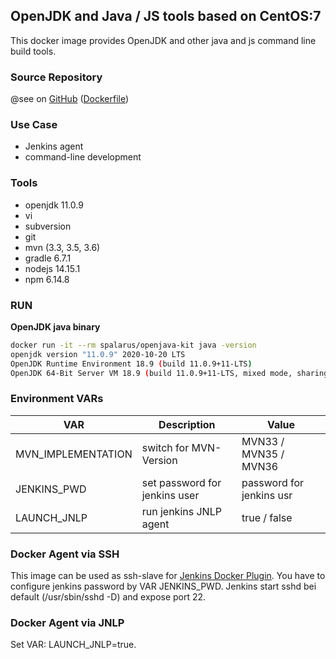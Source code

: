 ## OpenJDK and Java / JS tools based on CentOS:7

This docker image provides OpenJDK and other java and js command line build tools. 

### Source Repository

@see on [GitHub](https://github.com/spalarus/docker-openjava-kit) ([Dockerfile](https://github.com/spalarus/docker-openjava-kit/blob/master/Dockerfile))

### Use Case

* Jenkins agent
* command-line development

### Tools


* openjdk 11.0.9
* vi
* subversion
* git
* mvn (3.3, 3.5, 3.6)
* gradle 6.7.1
* nodejs 14.15.1
* npm 6.14.8

### RUN 

**OpenJDK java binary**
```bash
docker run -it --rm spalarus/openjava-kit java -version 
openjdk version "11.0.9" 2020-10-20 LTS
OpenJDK Runtime Environment 18.9 (build 11.0.9+11-LTS)
OpenJDK 64-Bit Server VM 18.9 (build 11.0.9+11-LTS, mixed mode, sharing)
```
 
### Environment VARs

| VAR                  | Description                                   | Value                       |
|----------------------|-----------------------------------------------|-----------------------------|
| MVN_IMPLEMENTATION   | switch for MVN-Version                        | MVN33 / MVN35 / MVN36       |
| JENKINS_PWD          | set password for jenkins user                 | password for jenkins usr    |
| LAUNCH_JNLP          | run jenkins JNLP agent                        | true / false                |

### Docker Agent via SSH

This image can be used as ssh-slave for [Jenkins Docker Plugin](https://wiki.jenkins.io/display/JENKINS/Docker+Plugin). You have to configure jenkins password by VAR JENKINS_PWD. Jenkins start sshd bei default (/usr/sbin/sshd -D) and expose port 22.

### Docker Agent via JNLP

Set VAR: LAUNCH_JNLP=true.
